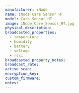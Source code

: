 ```yaml
---
manufacturer: iNode
name: iNode Care Sensor HT
model: Care Sensor HT
image: iNode_Care_Sensor_HT.jpg
physical_description:
broadcasted_properties:
  - temperature
  - humidity
  - battery
  - voltage
  - rssi
broadcasted_property_notes:
broadcast_rate:
active_scan:
encryption_key:
custom_firmware:
notes:
---
```

